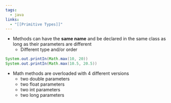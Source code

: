 ```yaml
---
tags:
  - java
links:
  - "[[Primitive Types]]"
---
```

- Methods can have the **same name** and be declared in the same class as long as their parameters are different
	- Different type and/or order
```java
System.out.printIn(Math.max(10, 20))
System.out.printIn(Math.max(10.5, 20.5))
```
- Math methods are overloaded with 4 different versions
	- two double parameters
	- two float parameters
	- two int parameters
	- two long parameters